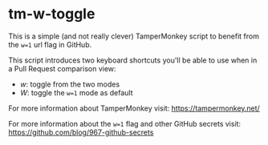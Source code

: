 # tm-w-toggle

This is a simple (and not really clever) TamperMonkey script to benefit from the `w=1` url flag in GitHub.

This script introduces two keyboard shortcuts you'll be able to use when in a Pull Request comparison view:

- *w*: toggle from the two modes
- *W*: toggle the `w=1` mode as default

For more information about TamperMonkey visit: https://tampermonkey.net/

For more information about the `w=1` flag and other GitHub secrets visit: https://github.com/blog/967-github-secrets
